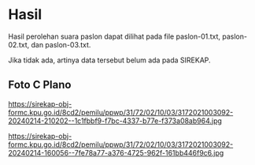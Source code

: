 # Hasil

Hasil perolehan suara paslon dapat dilihat pada file paslon-01.txt, paslon-02.txt, dan paslon-03.txt.

Jika tidak ada, artinya data tersebut belum ada pada SIREKAP.

## Foto C Plano

https://sirekap-obj-formc.kpu.go.id/8cd2/pemilu/ppwp/31/72/02/10/03/3172021003092-20240214-210202--1c1fbbf9-f7bc-4337-b77e-f373a08ab964.jpg

https://sirekap-obj-formc.kpu.go.id/8cd2/pemilu/ppwp/31/72/02/10/03/3172021003092-20240214-160056--7fe78a77-a376-4725-962f-161bb446f9c6.jpg
